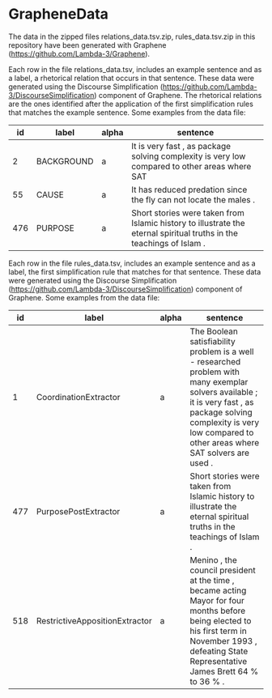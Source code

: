 # GrapheneData
The data in the zipped files relations_data.tsv.zip, rules_data.tsv.zip in this repository have been generated with Graphene (https://github.com/Lambda-3/Graphene). 

Each row in the file relations_data.tsv, includes an example sentence and as a label, a rhetorical relation that occurs in that sentence. These data were generated using the Discourse Simplification (https://github.com/Lambda-3/DiscourseSimplification) component of Graphene. The rhetorical relations are the ones identified after the application of the first simplification rules that matches the example sentence. Some examples from the data file:

| id | label | alpha | sentence |
| ------------- | ------------- | ------------- | -------------------------- |
| 2 | BACKGROUND | a | It is very fast , as package solving complexity is very low compared to other areas where SAT |solvers are used . |
| 55 | CAUSE | a | It has reduced predation since the fly can not locate the males . |
| 476 | PURPOSE | a | Short stories were taken from Islamic history to illustrate the eternal spiritual truths in the teachings of Islam .


Each row in the file rules_data.tsv, includes an example sentence and as a label, the first simplification rule that matches for that sentence. These data were generated using the Discourse Simplification (https://github.com/Lambda-3/DiscourseSimplification) component of Graphene. Some examples from the data file:

| id | label | alpha | sentence |
| ------------- | ------------- | ------------- | -------------------------- |
| 1 | CoordinationExtractor | a | The Boolean satisfiability problem is a well - researched problem with many exemplar solvers available ; it is very fast , as package solving complexity is very low compared to other areas where SAT solvers are used . |
| 477 | PurposePostExtractor | a | Short stories were taken from Islamic history to illustrate the eternal spiritual truths in the teachings of Islam . |
| 518 | RestrictiveAppositionExtractor | a | Menino , the council president at the time , became acting Mayor for four months before being elected to his first term in November 1993 , defeating State Representative James Brett 64 % to 36 % . |
